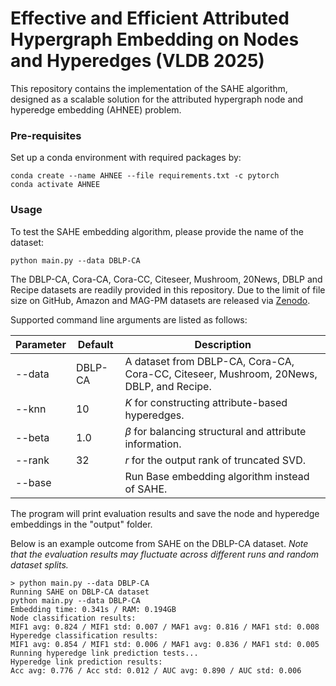 # Effective and Efficient Attributed Hypergraph Embedding on Nodes and Hyperedges (VLDB 2025)

This repository contains the implementation of the SAHE algorithm, designed as a scalable solution for the attributed hypergraph node and hyperedge embedding (AHNEE) problem.

### Pre-requisites

Set up a conda environment with required packages by:

    conda create --name AHNEE --file requirements.txt -c pytorch
    conda activate AHNEE

### Usage

To test the SAHE embedding algorithm, please provide the name of the dataset:

    python main.py --data DBLP-CA

The DBLP-CA, Cora-CA, Cora-CC, Citeseer, Mushroom, 20News, DBLP and Recipe datasets are readily provided in this repository. Due to the limit of file size on GitHub, Amazon and MAG-PM datasets are released via [Zenodo](https://zenodo.org/records/16307348).

Supported command line arguments are listed as follows:

| Parameter  | Default | Description                                           |
|------------|---------|-------------------------------------------------------|
| --data    | DBLP-CA      | A dataset from DBLP-CA, Cora-CA, Cora-CC, Citeseer, Mushroom, 20News, DBLP, and Recipe.     |
| --knn    | 10      | $K$ for constructing attribute-based hyperedges.          |
| --beta    | 1.0      | $\beta$ for balancing structural and attribute information.          |
| --rank    | 32      | $r$ for the output rank of truncated SVD.          |
| --base    |       | Run Base embedding algorithm instead of SAHE.          |


The program will print evaluation results and save the node and hyperedge embeddings in the "output" folder. 

Below is an example outcome from SAHE on the DBLP-CA dataset. *Note that the evaluation results may fluctuate across different runs and random dataset splits.*

```
> python main.py --data DBLP-CA
Running SAHE on DBLP-CA dataset
python main.py --data DBLP-CA
Embedding time: 0.341s / RAM: 0.194GB
Node classification results:
MIF1 avg: 0.824 / MIF1 std: 0.007 / MAF1 avg: 0.816 / MAF1 std: 0.008
Hyperedge classification results:
MIF1 avg: 0.854 / MIF1 std: 0.006 / MAF1 avg: 0.836 / MAF1 std: 0.005
Running hyperedge link prediction tests...
Hyperedge link prediction results:
Acc avg: 0.776 / Acc std: 0.012 / AUC avg: 0.890 / AUC std: 0.006
```

